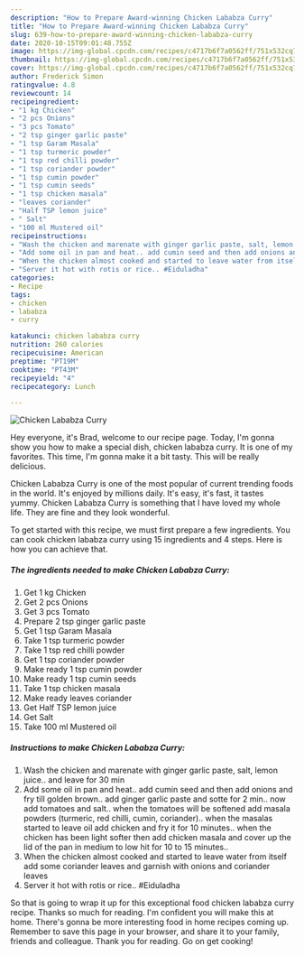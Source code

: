 ```yaml
---
description: "How to Prepare Award-winning Chicken Lababza Curry"
title: "How to Prepare Award-winning Chicken Lababza Curry"
slug: 639-how-to-prepare-award-winning-chicken-lababza-curry
date: 2020-10-15T09:01:48.755Z
image: https://img-global.cpcdn.com/recipes/c4717b6f7a0562ff/751x532cq70/chicken-lababza-curry-recipe-main-photo.jpg
thumbnail: https://img-global.cpcdn.com/recipes/c4717b6f7a0562ff/751x532cq70/chicken-lababza-curry-recipe-main-photo.jpg
cover: https://img-global.cpcdn.com/recipes/c4717b6f7a0562ff/751x532cq70/chicken-lababza-curry-recipe-main-photo.jpg
author: Frederick Simon
ratingvalue: 4.8
reviewcount: 14
recipeingredient:
- "1 kg Chicken"
- "2 pcs Onions"
- "3 pcs Tomato"
- "2 tsp ginger garlic paste"
- "1 tsp Garam Masala"
- "1 tsp turmeric powder"
- "1 tsp red chilli powder"
- "1 tsp coriander powder"
- "1 tsp cumin powder"
- "1 tsp cumin seeds"
- "1 tsp chicken masala"
- "leaves coriander"
- "Half TSP lemon juice"
- " Salt"
- "100 ml Mustered oil"
recipeinstructions:
- "Wash the chicken and marenate with ginger garlic paste, salt, lemon juice.. and leave for 30 min"
- "Add some oil in pan and heat.. add cumin seed and then add onions and fry till golden brown.. add ginger garlic paste and sotte for 2 min.. now add tomatoes and salt.. when the tomatoes will be softened add masala powders (turmeric, red chilli, cumin, coriander).. when the masalas started to leave oil add chicken and fry it for 10 minutes.. when the chicken has been light softer then add chicken masala and cover up the lid of the pan in medium to low hit for 10 to 15 minutes.."
- "When the chicken almost cooked and started to leave water from itself add some coriander leaves and garnish with onions and coriander leaves"
- "Server it hot with rotis or rice.. #Eiduladha"
categories:
- Recipe
tags:
- chicken
- lababza
- curry

katakunci: chicken lababza curry 
nutrition: 260 calories
recipecuisine: American
preptime: "PT19M"
cooktime: "PT43M"
recipeyield: "4"
recipecategory: Lunch

---
```



![Chicken Lababza Curry](https://img-global.cpcdn.com/recipes/c4717b6f7a0562ff/751x532cq70/chicken-lababza-curry-recipe-main-photo.jpg)

Hey everyone, it's Brad, welcome to our recipe page. Today, I'm gonna show you how to make a special dish, chicken lababza curry. It is one of my favorites. This time, I'm gonna make it a bit tasty. This will be really delicious.



Chicken Lababza Curry is one of the most popular of current trending foods in the world. It's enjoyed by millions daily. It's easy, it's fast, it tastes yummy. Chicken Lababza Curry is something that I have loved my whole life. They are fine and they look wonderful.


To get started with this recipe, we must first prepare a few ingredients. You can cook chicken lababza curry using 15 ingredients and 4 steps. Here is how you can achieve that.

<!--inarticleads1-->

##### The ingredients needed to make Chicken Lababza Curry:

1. Get 1 kg Chicken
1. Get 2 pcs Onions
1. Get 3 pcs Tomato
1. Prepare 2 tsp ginger garlic paste
1. Get 1 tsp Garam Masala
1. Take 1 tsp turmeric powder
1. Take 1 tsp red chilli powder
1. Get 1 tsp coriander powder
1. Make ready 1 tsp cumin powder
1. Make ready 1 tsp cumin seeds
1. Take 1 tsp chicken masala
1. Make ready leaves coriander
1. Get Half TSP lemon juice
1. Get  Salt
1. Take 100 ml Mustered oil




<!--inarticleads2-->

##### Instructions to make Chicken Lababza Curry:

1. Wash the chicken and marenate with ginger garlic paste, salt, lemon juice.. and leave for 30 min
1. Add some oil in pan and heat.. add cumin seed and then add onions and fry till golden brown.. add ginger garlic paste and sotte for 2 min.. now add tomatoes and salt.. when the tomatoes will be softened add masala powders (turmeric, red chilli, cumin, coriander).. when the masalas started to leave oil add chicken and fry it for 10 minutes.. when the chicken has been light softer then add chicken masala and cover up the lid of the pan in medium to low hit for 10 to 15 minutes..
1. When the chicken almost cooked and started to leave water from itself add some coriander leaves and garnish with onions and coriander leaves
1. Server it hot with rotis or rice.. #Eiduladha




So that is going to wrap it up for this exceptional food chicken lababza curry recipe. Thanks so much for reading. I'm confident you will make this at home. There's gonna be more interesting food in home recipes coming up. Remember to save this page in your browser, and share it to your family, friends and colleague. Thank you for reading. Go on get cooking!
